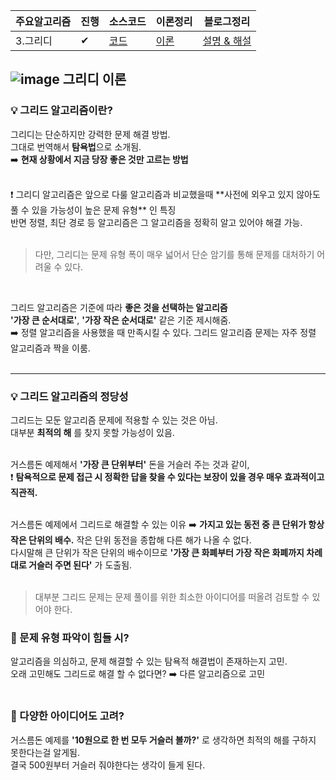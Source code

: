 | 주요알고리즘     | 진행|  소스코드   |  이론정리    |  블로그정리  |
| ---- | ---- | ---- | ---- | ---- |
|   3.그리디   | ✔ |  [코드](https://github.com/YoonJoony/thisiscoding/tree/main/2%EC%9E%A5%20%EC%A3%BC%EC%9A%94%20%EC%95%8C%EA%B3%A0%EB%A6%AC%EC%A6%98%20%EC%9D%B4%EB%A1%A0%EA%B3%BC%20%EC%8B%A4%EC%A0%84%20%EB%AC%B8%EC%A0%9C/CHAP%2003.%20%EA%B7%B8%EB%A6%AC%EB%94%94)   |    [이론](https://github.com/YoonJoony/thisiscoding/blob/main/2%EC%9E%A5%20%EC%A3%BC%EC%9A%94%20%EC%95%8C%EA%B3%A0%EB%A6%AC%EC%A6%98%20%EC%9D%B4%EB%A1%A0%EA%B3%BC%20%EC%8B%A4%EC%A0%84%20%EB%AC%B8%EC%A0%9C/CHAP%2003.%20%EA%B7%B8%EB%A6%AC%EB%94%94/README.md)   |    [설명 & 해설](https://velog.io/@dbswns1101/CHAP03.-%EA%B7%B8%EB%A6%AC%EB%93%9C-%EC%95%8C%EA%B3%A0%EB%A6%AC%EC%A6%98)    |

## ![image](https://github.com/YoonJoony/thisiscoding/assets/110625854/7ebaf9e2-1453-4519-a130-9ac7333c9508) 그리디 이론
### 💡 그리드 알고리즘이란? 
그리디는 단순하지만 강력한 문제 해결 방법. <br>
그대로 번역해서 **탐욕법**으로 소개됨. <br>
➡️ **현재 상황에서 지금 당장 좋은 것만 고르는 방법** <br>

<br>
❗ 그리디 알고리즘은 앞으로 다룰 알고리즘과 비교했을때 **사전에 외우고 있지 않아도 풀 수 있을 가능성이 높은 문제 유형** 인 특징 <br>
반면 정렬, 최단 경로 등 알고리즘은 그 알고리즘을 정확히 알고 있어야 해결 가능. <br><br>

> 다만, 그리디는 문제 유형 폭이 매우 넓어서 단순 암기를 통해 문제를 대처하기 어려울 수 있다.

<br>

그리드 알고리즘은 기준에 따라 **좋은 것을 선택하는 알고리즘** <br>
**'가장 큰 순서대로'**, **'가장 작은 순서대로'** 같은 기준 제시해줌. <br>
➡️ 정렬 알고리즘을 사용했을 때 만족시킬 수 있다. 그리드 알고리즘 문제는 자주 정렬 알고리즘과 짝을 이룸. <br><br>

<hr>

### 💡 그리드 알고리즘의 정당성 <br>
그리드는 모둔 알고리즘 문제에 적용할 수 있는 것은 아님. <br>
대부분 **최적의 해** 를 찾지 못할 가능성이 있음. <br><br>

거스름돈 예제해서 **'가장 큰 단위부터'** 돈을 거슬러 주는 것과 같이, <br>
❗ **탐욕적으로 문제 접근 시 정확한 답을 찾을 수 있다는 보장이 있을 경우 매우 효과적이고 직관적.** <br><br>

거스름돈 예제에서 그리드로 해결할 수 있는 이유
➡️ **가지고 있는 동전 중 큰 단위가 항상 작은 단위의 배수.** 작은 단위 동전을 종합해 다른 해가 나올 수 없다. <br>
다시말해 큰 단위가 작은 단위의 배수이므로 **'가장 큰 화폐부터 가장 작은 화폐까지 차례대로 거슬러 주면 된다'** 가 도출됨. <br><br>

>대부분 그리드 문제는 문제 풀이를 위한 최소한 아이디어를 떠올려 검토할 수 있어야 한다. <br>

### 📌 문제 유형 파악이 힘들 시?
알고리즘을 의심하고, 문제 해결할 수 있는 탐욕적 해결법이 존재하는지 고민. <br>
오래 고민해도 그리드로 해결 할 수 없다면? ➡️ 다른 알고리즘으로 고민 <br><br>

### 📌 다양한 아이디어도 고려?
거스름돈 예제를 **'10원으로 한 번 모두 거슬러 볼까?'** 로 생각하면 최적의 해를 구하지 못한다는걸 알게됨. <br>
결국 500원부터 거슬러 줘야한다는 생각이 들게 된다. <br><br>

